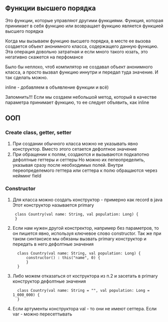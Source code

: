 ## Функции высшего порядка
Это функции, которые управляют другими функциями. Функция, которая принимает в себя функцию 
или возвращает функцию является функцией высшего порядка

Когда мы вызываем функцию высшего порядка, в месте ее вызова создается объект анонимного
класса, содержащего данную функцию. Эта операция довольно затратная и если много такого юзать, 
это негативно скажется на перфомансе

Было бы неплохо, чтоб компилятор не создавал объект анонимного класса, а просто вызвал 
функцию иннутри и передал туда значение. И так сделать можно.

inline - добавляем в объявление функции и всё)

Запомнить!!! Если мы создаем небольшой метод, который в качестве параметра принимает функцию, 
то ее следует объявить, как inline

## ООП
### Create class, getter, setter

1. При создании обычного класса можно не указывать явно конструктор. Вместо этого сетается дефолтное значение
2. При обращении к полям, создаются и вызываются подкапотно дефолтные геттеры и сеттеры
    Но можно их пепеопределить, указывая сразу после необходимых полей. Внутри переопределемого геттера 
    или сеттера к полю обращаются через нейминг field

### Constructor
1. Для класса можно создать конструктор - примерно как record в java
    Этот конструктор называется primary

        class Country(val name: String, val population: Long) {
        }

2. Если нам нужен другой констректор, например без параметров, то он пишется явно, используя 
    ключевое слово constructor. Так же при таком синтаксисе мы обязаны вызвать primary 
    конструктор и передать в него дефолтные значения

         class Country(val name: String, val population: Long) {
             constructor() : this("name", 0) {
             }
         }
3. Либо можем отказаться от коструктора из п.2 и засетать в primary конструктор 
   дефолтные значения

         class Country(val name: String = "", val population: Long = 1_000_000) {
         }
4. Если артументы конструктора val - то они не имеют сеттера. Если var - можно пересеттывать